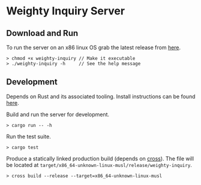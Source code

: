 # Weighty Inquiry Server

## Download and Run

To run the server on an x86 linux OS grab the latest release from [here](https://github.com/davidMcneil/weighty-inquiry/releases/latest).

    > chmod +x weighty-inquiry // Make it executable
    > ./weighty-inquiry -h     // See the help message

## Development

Depends on Rust and its associated tooling. Install instructions can be found [here](https://www.rust-lang.org/tools/install).

Build and run the server for development.

    > cargo run -- -h

Run the test suite.

    > cargo test

Produce a statically linked production build (depends on [cross](https://github.com/rust-embedded/cross)). The file will be located at `target/x86_64-unknown-linux-musl/release/weighty-inquiry`.

    > cross build --release --target=x86_64-unknown-linux-musl
